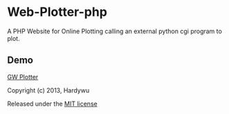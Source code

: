 Web-Plotter-php
=========

A PHP Website for Online Plotting calling an external python cgi program to plot.


## Demo
[GW Plotter](http://homepages.spa.umn.edu/~cwu/)

Copyright (c) 2013, Hardywu

Released under the [MIT license](www.opensource.org/licenses/MIT)
